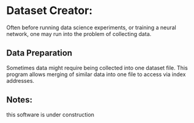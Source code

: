 # Dataset Creator:
 
Often before running data science experiments, or training a neural network, one may run into the problem of collecting data. 

## Data Preparation

Sometimes data might require being collected into one dataset file. This program allows merging of similar data into one file to access via index addresses.

## Notes:

this software is under construction
